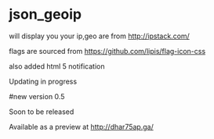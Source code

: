 # json_geoip

will display you 
your ip,geo are from    http://ipstack.com/


flags are sourced from https://github.com/lipis/flag-icon-css

also added html 5 notification


 Updating in progress



#new version 0.5

Soon to be released 

Available as a preview at   http://dhar75ap.ga/
